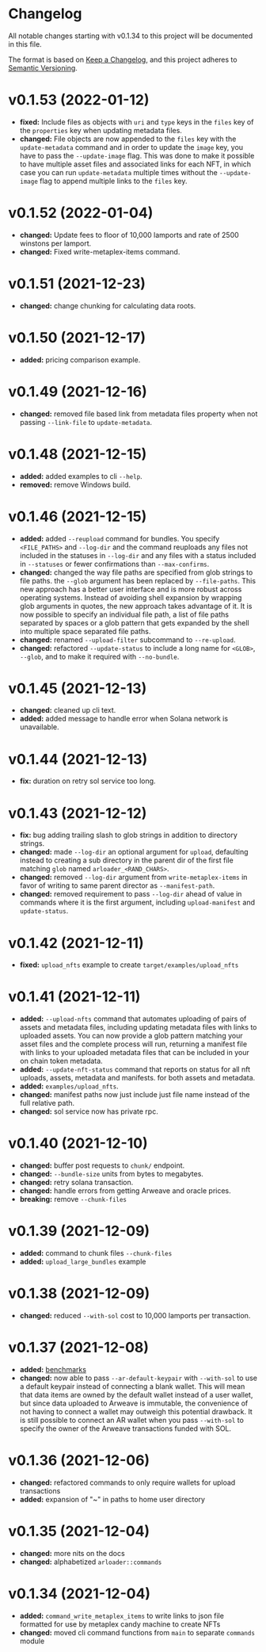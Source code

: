 # Changelog

All notable changes starting with v0.1.34 to this project will be documented in this file.

The format is based on [Keep a Changelog](https://keepachangelog.com/en/1.0.0/),
and this project adheres to [Semantic Versioning](https://semver.org/spec/v2.0.0.html).

# v0.1.53 (2022-01-12)
- **fixed:** Include files as objects with `uri` and `type` keys in the `files` key of the `properties` key when updating metadata files.
- **changed:** File objects are now appended to the `files` key with the `update-metadata` command and in order to update the `image` key, you have to pass the `--update-image` flag. This was done to make it possible to have multiple asset files and associated links for each NFT, in which case you can run `update-metadata` multiple times without the `--update-image` flag to append multiple links to the `files` key.

# v0.1.52 (2022-01-04)
- **changed:** Update fees to floor of 10,000 lamports and rate of 2500 winstons per lamport.
- **changed:** Fixed write-metaplex-items command.

# v0.1.51 (2021-12-23)
- **changed:** change chunking for calculating data roots.

# v0.1.50 (2021-12-17)
- **added:** pricing comparison example.

# v0.1.49 (2021-12-16)
- **changed:** removed file based link from metadata files property when not passing `--link-file` to `update-metadata`.

# v0.1.48 (2021-12-15)
- **added:** added examples to cli `--help`.
- **removed:** remove Windows build.

# v0.1.46 (2021-12-15)
- **added:** added `--reupload` command for bundles. You specify `<FILE_PATHS>` and `--log-dir` and the command reuploads any files not included in the statuses in `--log-dir` and any files with a status included in `--statuses` or fewer confirmations than `--max-confirms`.
- **changed:** changed the way file paths are specified from glob strings to file paths. the `--glob` argument has been replaced by `--file-paths`. This new approach has a better user interface and is more robust across operating systems. Instead of avoiding shell expansion by wrapping glob arguments in quotes, the new approach takes advantage of it. It is now possible to specify an individual file path, a list of file paths separated by spaces or a glob pattern that gets expanded by the shell into multiple space separated file paths.
- **changed:** renamed `--upload-filter` subcommand to `--re-upload`.
- **changed:** refactored `--update-status` to include a long name for `<GLOB>`, `--glob`, and to make it required with `--no-bundle`.

# v0.1.45 (2021-12-13)
- **changed:** cleaned up cli text.
- **added:** added message to handle error when Solana network is unavailable.

# v0.1.44 (2021-12-13)
- **fix:** duration on retry sol service too long.

# v0.1.43 (2021-12-12)
- **fix:** bug adding trailing slash to glob strings in addition to directory strings.
- **changed:** made `--log-dir` an optional argument for `upload`, defaulting instead to creating a sub directory in the parent dir of the first file matching `glob` named `arloader_<RAND_CHARS>`.
- **changed:** removed `--log-dir` argument from `write-metaplex-items` in favor of writing to same parent director as `--manifest-path`.
- **changed:** removed requirement to pass `--log-dir` ahead of value in commands where it is the first argument, including `upload-manifest` and `update-status`.

# v0.1.42 (2021-12-11)
- **fixed:** `upload_nfts` example to create `target/examples/upload_nfts` 

# v0.1.41 (2021-12-11)
- **added:** `--upload-nfts` command that automates uploading of pairs of assets and metadata files, including updating metadata files with links to uploaded assets. You can now provide a glob pattern matching your asset files and the complete process will run, returning a manifest file with links to your uploaded metadata files that can be included in your on chain token metadata.
- **added:** `--update-nft-status` command that reports on status for all nft uploads, assets, metadata and manifests.
for both assets and metadata.
- **added:** `examples/upload_nfts`.
- **changed:** manifest paths now just include just file name instead of the full relative path.
- **changed:** sol service now has private rpc.

# v0.1.40 (2021-12-10)
- **changed:** buffer post requests to `chunk/` endpoint.
- **changed:** `--bundle-size` units from bytes to megabytes.
- **changed:** retry solana transaction.
- **changed:** handle errors from getting Arweave and oracle prices.
- **breaking:** remove `--chunk-files`

# v0.1.39 (2021-12-09)
- **added:** command to chunk files `--chunk-files`
- **added:** `upload_large_bundles` example

# v0.1.38 (2021-12-09)
- **changed:** reduced `--with-sol` cost to 10,000 lamports per transaction.

# v0.1.37 (2021-12-08)
- **added:** [benchmarks](https://calebeverett.github.io/arloader/)
- **changed:** now able to pass `--ar-default-keypair` with `--with-sol` to use a default keypair instead of connecting a blank wallet. This will mean that data items are owned by the default wallet instead of a user wallet, but since data uploaded to Arweave is immutable, the convenience of not having to connect a wallet may outweigh this potential drawback. It is still possible to connect an AR wallet when you pass `--with-sol` to specify the owner of the Arweave transactions funded with SOL.

# v0.1.36 (2021-12-06)
- **changed:** refactored commands to only require wallets for upload transactions
- **added:** expansion of "~" in paths to home user directory

# v0.1.35 (2021-12-04)
- **changed:** more nits on the docs
- **changed:** alphabetized `arloader::commands`

# v0.1.34 (2021-12-04)
- **added:** `command_write_metaplex_items` to write links to json file formatted for use by metaplex candy machine to create NFTs
- **changed:** moved cli command functions from `main` to separate `commands` module
